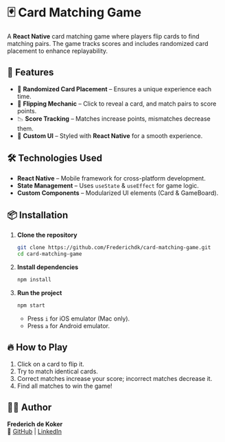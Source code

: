# 🃏 Card Matching Game  

A **React Native** card matching game where players flip cards to find matching pairs. The game tracks scores and includes randomized card placement to enhance replayability.

## 🚀 Features  
- 🔄 **Randomized Card Placement** – Ensures a unique experience each time.  
- 🎴 **Flipping Mechanic** – Click to reveal a card, and match pairs to score points.  
- 📉 **Score Tracking** – Matches increase points, mismatches decrease them.  
- 🎨 **Custom UI** – Styled with **React Native** for a smooth experience.  

## 🛠️ Technologies Used  
- **React Native** – Mobile framework for cross-platform development.  
- **State Management** – Uses `useState` & `useEffect` for game logic.  
- **Custom Components** – Modularized UI elements (Card & GameBoard).  

## 📦 Installation  
1. **Clone the repository**  
   ```bash
   git clone https://github.com/Frederichdk/card-matching-game.git
   cd card-matching-game
   ```
2. **Install dependencies**  
   ```bash
   npm install
   ```
3. **Run the project**  
   ```bash
   npm start
   ```
   - Press `i` for iOS emulator (Mac only).  
   - Press `a` for Android emulator.  

## 🔥 How to Play  
1. Click on a card to flip it.  
2. Try to match identical cards.  
3. Correct matches increase your score; incorrect matches decrease it.  
4. Find all matches to win the game!  

## 👨‍💻 Author  
**Frederich de Koker**  
🔗 [GitHub](https://github.com/Frederichdk) | [LinkedIn](https://www.linkedin.com/in/frederich-de-koker/)  
